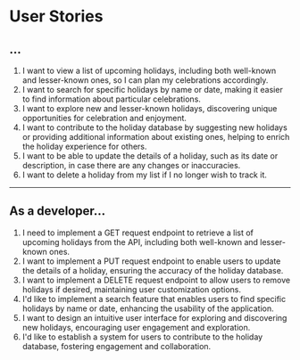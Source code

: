 # User Stories

## ...
1. I want to view a list of upcoming holidays, including both well-known and lesser-known ones, so I can plan my celebrations accordingly.
2. I want to search for specific holidays by name or date, making it easier to find information about particular celebrations.
3. I want to explore new and lesser-known holidays, discovering unique opportunities for celebration and enjoyment. 
4. I want to contribute to the holiday database by suggesting new holidays or providing additional information about existing ones, helping to enrich the holiday experience for others.
5. I want to be able to update the details of a holiday, such as its date or description, in case there are any changes or inaccuracies.
6. I want to delete a holiday from my list if I no longer wish to track it.

---

## As a developer...
1. I need to implement a GET request endpoint to retrieve a list of upcoming holidays from the API, including both well-known and lesser-known ones.
2. I want to implement a PUT request endpoint to enable users to update the details of a holiday, ensuring the accuracy of the holiday database.
3. I want to implement a DELETE request endpoint to allow users to remove holidays if desired, maintaining user customization options.
4. I'd like to implement a search feature that enables users to find specific holidays by name or date, enhancing the usability of the application.
5. I want to design an intuitive user interface for exploring and discovering new holidays, encouraging user engagement and exploration.
6. I'd like to establish a system for users to contribute to the holiday database, fostering engagement and collaboration.

